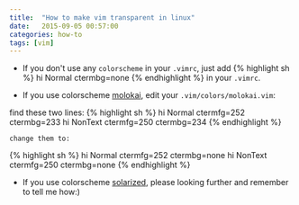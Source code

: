 ```yaml
---
title:  "How to make vim transparent in linux"
date:   2015-09-05 00:57:00
categories: how-to
tags: [vim]
---
```


* If you don't use any `colorscheme` in your `.vimrc`, just add 
{% highlight sh %}
hi Normal ctermbg=none
{% endhighlight %}
in your `.vimrc`.

* If you use colorscheme [molokai](https://github.com/tomasr/molokai), edit your `.vim/colors/molokai.vim`:

find these two lines:
{% highlight sh %}
hi Normal  ctermfg=252 ctermbg=233
hi NonText ctermfg=250 ctermbg=234
{% endhighlight %}

    change them to:

{% highlight sh %}
hi Normal  ctermfg=252 ctermbg=none
hi NonText ctermfg=250 ctermbg=none
{% endhighlight %}

* If you use colorscheme [solarized](https://github.com/altercation/solarized), please looking further and remember to tell me how:)
